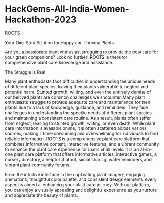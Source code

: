 # HackGems-All-India-Women-Hackathon-2023
ROOTS 

Your One-Stop Solution for Happy and Thriving Plants

Are you a passionate plant enthusiast struggling to provide the best care for your green companions? Look no further! ROOTS is there for comprehensive plant care knowledge and assistance.

The Struggle is Real

Many plant enthusiasts face difficulties in understanding the unique needs of different plant species, leaving their plants vulnerable to neglect and potential harm. Stunted growth, wilting, and even the untimely demise of our beloved plants are common challenges we encounter. Many plant enthusiasts struggle to provide adequate care and maintenance for their plants due to a lack of knowledge, guidance, and reminders. They face challenges in understanding the specific needs of different plant species and maintaining a consistent care routine. As a result, plants often suffer from neglect, leading to stunted growth, wilting, or even death. While plant care information is available online, it is often scattered across various sources, making it time-consuming and overwhelming for individuals to find reliable information. 
ROOTS is a comprehensive plant care platform that combines informative content, interactive features, and a vibrant community to enhance the plant care experience for users of all levels. It is an all-in-one plant care platform that offers informative articles, interactive games, a nursery directory, a helpful chatbot, social sharing, water reminders, and vibrant plant community forums.

From the intuitive interface to the captivating plant imagery, engaging animations, thoughtful color palette, and consistent design elements, every aspect is aimed at enhancing your plant care journey. With our platform, you can enjoy a visually appealing and delightful experience as you nurture and appreciate the beauty of plants.
